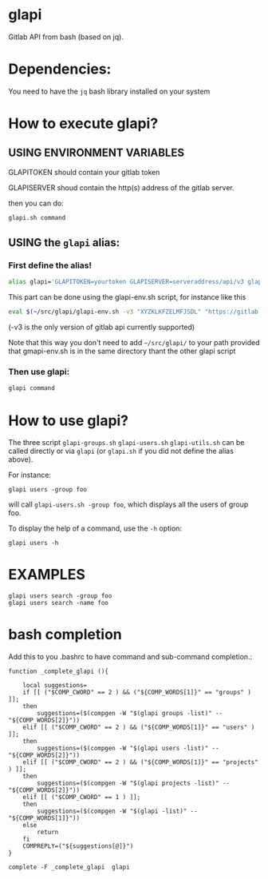 # glapi
Gitlab API from bash (based on jq).

# Dependencies:

You need to have the `jq` bash library installed on your system

# How to execute glapi?

## USING ENVIRONMENT VARIABLES

GLAPITOKEN should contain your gitlab token

GLAPISERVER shoud contain the http(s) address of the gitlab server.

then you can do:

```bash
glapi.sh command
```


## USING the `glapi` alias:
### First define the alias!
```bash
alias glapi='GLAPITOKEN=yourtoken GLAPISERVER=serveraddress/api/v3 glapi.sh'
```

This part can be done using the glapi-env.sh script, for instance like this
```bash
eval $(~/src/glapi/glapi-env.sh -v3 "XYZKLKFZELMFJSDL" "https://gitlab...."
```
(-v3 is the only version of gitlab api currently supported)

Note that this way you don't need to add `~/src/glapi/` to your path
provided that gmapi-env.sh is in the same directory thant the other
glapi script


### Then use glapi:
```bash
glapi command
```

# How to use glapi?

The three script `glapi-groups.sh` `glapi-users.sh` `glapi-utils.sh`
can be called directly or via `glapi` (or `glapi.sh` if you did not
define the alias above).

For instance:

```
glapi users -group foo
```

will call `glapi-users.sh -group foo`, which displays all the users of group foo.

To display the help of a command, use the `-h` option:
```
glapi users -h
```

# EXAMPLES

```
glapi users search -group foo
glapi users search -name foo
```

# bash completion

Add this to you .bashrc to have command and sub-command completion.:

```
function _complete_glapi (){

    local suggestions=
    if [[ ("$COMP_CWORD" == 2 ) && ("${COMP_WORDS[1]}" == "groups" ) ]];
    then
        suggestions=($(compgen -W "$(glapi groups -list)" -- "${COMP_WORDS[2]}"))
    elif [[ ("$COMP_CWORD" == 2 ) && ("${COMP_WORDS[1]}" == "users" ) ]];
    then
        suggestions=($(compgen -W "$(glapi users -list)" -- "${COMP_WORDS[2]}"))
    elif [[ ("$COMP_CWORD" == 2 ) && ("${COMP_WORDS[1]}" == "projects" ) ]];
    then
        suggestions=($(compgen -W "$(glapi projects -list)" -- "${COMP_WORDS[2]}"))
    elif [[ ("$COMP_CWORD" == 1 ) ]];
    then
        suggestions=($(compgen -W "$(glapi -list)" -- "${COMP_WORDS[1]}"))
    else
        return
    fi
    COMPREPLY=("${suggestions[@]}")
}

complete -F _complete_glapi  glapi
```
